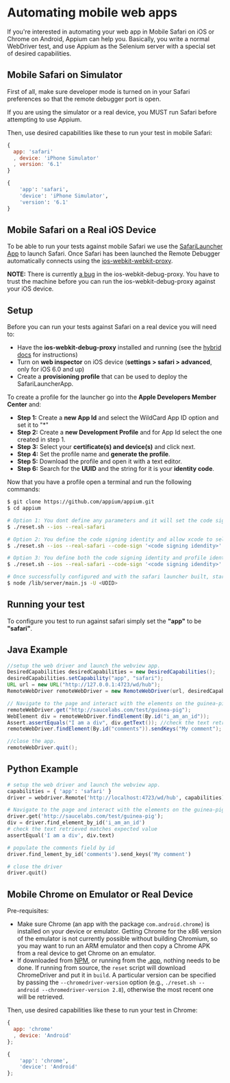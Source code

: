 # Automating mobile web apps

If you're interested in automating your web app in Mobile Safari on iOS or
Chrome on Android, Appium can help you. Basically, you write a normal WebDriver
test, and use Appium as the Selenium server with a special set of desired
capabilities.

## Mobile Safari on Simulator

First of all, make sure developer mode is turned on in your Safari
preferences so that the remote debugger port is open.

If you are using the simulator or a real device, you MUST run Safari before
attempting to use Appium.

Then, use desired capabilities like these to run your test in mobile Safari:

```js
{
  app: 'safari'
  , device: 'iPhone Simulator'
  , version: '6.1'
}
```

```python
{
    'app': 'safari',
    'device': 'iPhone Simulator',
    'version': '6.1'
}
```

## Mobile Safari on a Real iOS Device

To be able to run your tests against mobile Safari we use the [SafariLauncher
 App](https://github.com/snevesbarros/SafariLauncher) to launch Safari. Once
 Safari has been launched the Remote Debugger automatically connects using
 the [ios-webkit-webkit-proxy](https://github.com/google/ios-webkit-debug-proxy).

**NOTE:** There is currently [a bug](https://github.com/google/ios-webkit-debug-proxy/issues/38)
in the ios-webkit-debug-proxy. You have to trust the machine before you can
run the ios-webkit-debug-proxy
against your iOS device.

## Setup

Before you can run your tests against Safari on a real device you will need to:
* Have the **ios-webkit-debug-proxy** installed and running (see the
[hybrid docs](hybrid.md) for instructions)
* Turn on **web inspector** on iOS device (**settings > safari >
advanced**, only for iOS 6.0 and up)
* Create a **provisioning profile** that can be used to deploy the SafariLauncherApp.

To create a profile for the launcher go into the **Apple Developers Member Center** and:
  * **Step 1:** Create a **new App Id** and select the WildCard App ID option and set it to "*"
  * **Step 2:** Create a **new Development Profile** and for App Id select the one created in step 1.
  * **Step 3:** Select your **certificate(s) and device(s)** and click next.
  * **Step 4:** Set the profile name and **generate the profile**.
  * **Step 5:** Download the profile and open it with a text editor.
  * **Step 6:** Search for the **UUID** and the string for it is your **identity code**.

Now that you have a profile open a terminal and run the following commands:

```bash
$ git clone https://github.com/appium/appium.git
$ cd appium

# Option 1: You dont define any parameters and it will set the code signing identity to 'iPhone Developer'
$ ./reset.sh --ios --real-safari

# Option 2: You define the code signing identity and allow xcode to select the profile identity code (if it can).
$ ./reset.sh --ios --real-safari --code-sign '<code signing idendity>'

# Option 3: You define both the code signing identity and profile identity code.
$ ./reset.sh --ios --real-safari --code-sign '<code signing idendity>' --profile '<retrieved profile identity code>'

# Once successfully configured and with the safari launcher built, start the server as per usual
$ node /lib/server/main.js -U <UDID>
```

## Running your test

To configure you test to run against safari simply set the **"app"** to be **"safari"**.

## Java Example

```java
//setup the web driver and launch the webview app.
DesiredCapabilities desiredCapabilities = new DesiredCapabilities();
desiredCapabilities.setCapability("app", "safari");
URL url = new URL("http://127.0.0.1:4723/wd/hub");
RemoteWebDriver remoteWebDriver = new RemoteWebDriver(url, desiredCapabilities);

// Navigate to the page and interact with the elements on the guinea-pig page using id.
remoteWebDriver.get("http://saucelabs.com/test/guinea-pig");
WebElement div = remoteWebDriver.findElement(By.id("i_am_an_id"));
Assert.assertEquals("I am a div", div.getText()); //check the text retrieved matches expected value
remoteWebDriver.findElement(By.id("comments")).sendKeys("My comment"); //populate the comments field by id.

//close the app.
remoteWebDriver.quit();
```

## Python Example

```python
# setup the web driver and launch the webview app.
capabilities = { 'app': 'safari' }
driver = webdriver.Remote('http://localhost:4723/wd/hub', capabilities)

# Navigate to the page and interact with the elements on the guinea-pig page using id.
driver.get('http://saucelabs.com/test/guinea-pig');
div = driver.find_element_by_id('i_am_an_id')
# check the text retrieved matches expected value
assertEqual('I am a div', div.text)

# populate the comments field by id
driver.find_lement_by_id('comments').send_keys('My comment')

# close the driver
driver.quit()
```

## Mobile Chrome on Emulator or Real Device

Pre-requisites:

*  Make sure Chrome (an app with the package `com.android.chrome`) is installed on your device or emulator. Getting Chrome for the x86 version of the emulator is not currently possible without building Chromium, so you may want to run an ARM emulator and then copy a Chrome APK from a real device to get Chrome on an emulator.
*  If downloaded from [NPM](https://www.npmjs.org/package/appium), or running from the [.app](https://github.com/appium/appium-dot-app), nothing needs to be done. If running from source, the `reset` script will download ChromeDriver and put it in `build`. A particular version can be specified by passing the `--chromedriver-version` option (e.g., `./reset.sh --android --chromedriver-version 2.8`), otherwise the most recent one will be retrieved.

Then, use desired capabilities like these to run your test in Chrome:

```js
{
  app: 'chrome'
  , device: 'Android'
};
```

```python
{
    'app': 'chrome',
    'device': 'Android'
};
```
